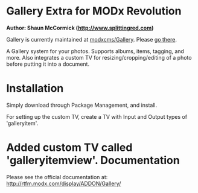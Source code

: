 Gallery Extra for MODx Revolution
=================================
**Author: Shaun McCormick (http://www.splittingred.com)**

Gallery is currently maintained at [modxcms/Gallery](http://github.com/modxcms/Gallery). Please [go there](http://github.com/modxcms/Gallery).

A Gallery system for your photos. Supports albums, items, tagging, and more.
Also integrates a custom TV for resizing/cropping/editing of a photo before
putting it into a document.

Installation
============
Simply download through Package Management, and install.

For setting up the custom TV, create a TV with Input and Output types of
'galleryitem'.

Added custom TV called 'galleryitemview'.
Documentation
=============
Please see the official documentation at:
http://rtfm.modx.com/display/ADDON/Gallery/

 